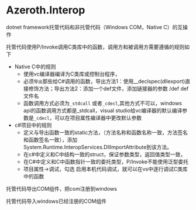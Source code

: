 # Azeroth.Interop
dotnet framework托管代码和非托管代码（Windows COM，Native C）的互操作

托管代码使用P/Invoke调用C类库中的函数，调用方和被调用方需要遵循的规则如下
* Native C中的规则
  * 使用vc编译器编译为C类库或控制台程序，
  * 必须`导出`那些给C#调用的函数，导出方法1：使用__declspec(dllexport)直接修饰方法；导出方法2：添加一个def文件，添加链接器的参数 /def def文件名
  * 函数调用方式必须为`_stdcall` 或者`_cdecl`,其他方式不可以，windows api的函数调用方式都是_stdcall，visual studio给vc编译器的默认编译参数是`_cdecl`，可以在项目属性编译器中更改默认参数
* c#项目中的规则
  * 定义与导出函数一致的static方法，（方法名称和函数名称一致，方法签名和函数签名一致），添加System.Runtime.InteropServices.DllImportAttribute到该方法。
  * 在c#中定义和C中结构一致的struct，保证参数类型，返回值类型一致，
  * 在C#中定义和C中函数指针一致的委托类型，P/Invoke不能使用泛型委托
  * 项目属性->调试，勾选 启用本机代码调试，就可以在vs中逐行调试C类库中的函数
  
托管代码导出COM组件，把com注册到windows
  
托管代码导入windows已经注册的COM组件
